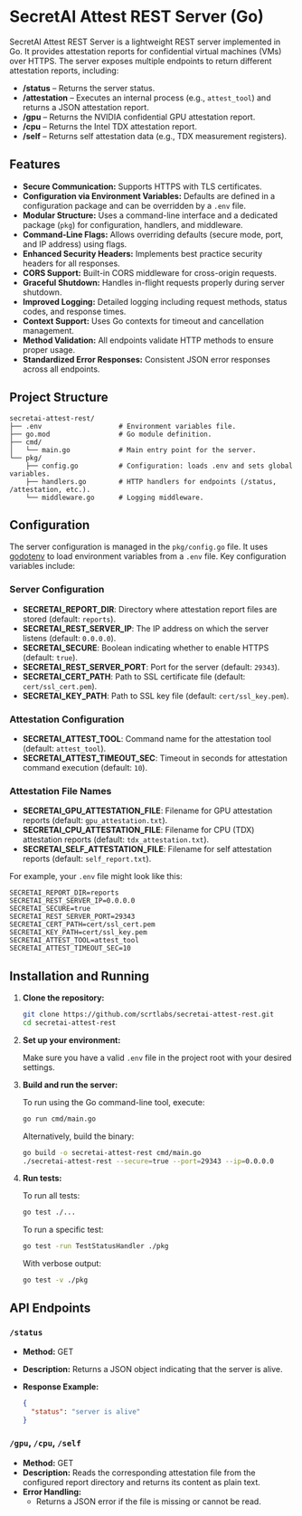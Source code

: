 # SecretAI Attest REST Server (Go)

SecretAI Attest REST Server is a lightweight REST server implemented in Go. It provides attestation reports for confidential virtual machines (VMs) over HTTPS. The server exposes multiple endpoints to return different attestation reports, including:

- **/status** – Returns the server status.
- **/attestation** – Executes an internal process (e.g., `attest_tool`) and returns a JSON attestation report.
- **/gpu** – Returns the NVIDIA confidential GPU attestation report.
- **/cpu** – Returns the Intel TDX attestation report.
- **/self** – Returns self attestation data (e.g., TDX measurement registers).

## Features

- **Secure Communication:** Supports HTTPS with TLS certificates.
- **Configuration via Environment Variables:** Defaults are defined in a configuration package and can be overridden by a `.env` file.
- **Modular Structure:** Uses a command-line interface and a dedicated package (`pkg`) for configuration, handlers, and middleware.
- **Command-Line Flags:** Allows overriding defaults (secure mode, port, and IP address) using flags.
- **Enhanced Security Headers:** Implements best practice security headers for all responses.
- **CORS Support:** Built-in CORS middleware for cross-origin requests.
- **Graceful Shutdown:** Handles in-flight requests properly during server shutdown.
- **Improved Logging:** Detailed logging including request methods, status codes, and response times.
- **Context Support:** Uses Go contexts for timeout and cancellation management.
- **Method Validation:** All endpoints validate HTTP methods to ensure proper usage.
- **Standardized Error Responses:** Consistent JSON error responses across all endpoints.

## Project Structure

```
secretai-attest-rest/
├── .env                   # Environment variables file.
├── go.mod                 # Go module definition.
├── cmd/
│   └── main.go            # Main entry point for the server.
└── pkg/
    ├── config.go          # Configuration: loads .env and sets global variables.
    ├── handlers.go        # HTTP handlers for endpoints (/status, /attestation, etc.).
    └── middleware.go      # Logging middleware.
```

## Configuration

The server configuration is managed in the `pkg/config.go` file. It uses [godotenv](https://github.com/joho/godotenv) to load environment variables from a `.env` file. Key configuration variables include:

### Server Configuration
- **SECRETAI_REPORT_DIR**: Directory where attestation report files are stored (default: `reports`).
- **SECRETAI_REST_SERVER_IP**: The IP address on which the server listens (default: `0.0.0.0`).
- **SECRETAI_SECURE**: Boolean indicating whether to enable HTTPS (default: `true`).
- **SECRETAI_REST_SERVER_PORT**: Port for the server (default: `29343`).
- **SECRETAI_CERT_PATH**: Path to SSL certificate file (default: `cert/ssl_cert.pem`).
- **SECRETAI_KEY_PATH**: Path to SSL key file (default: `cert/ssl_key.pem`).

### Attestation Configuration
- **SECRETAI_ATTEST_TOOL**: Command name for the attestation tool (default: `attest_tool`).
- **SECRETAI_ATTEST_TIMEOUT_SEC**: Timeout in seconds for attestation command execution (default: `10`).

### Attestation File Names
- **SECRETAI_GPU_ATTESTATION_FILE**: Filename for GPU attestation reports (default: `gpu_attestation.txt`).
- **SECRETAI_CPU_ATTESTATION_FILE**: Filename for CPU (TDX) attestation reports (default: `tdx_attestation.txt`).
- **SECRETAI_SELF_ATTESTATION_FILE**: Filename for self attestation reports (default: `self_report.txt`).

For example, your `.env` file might look like this:

```
SECRETAI_REPORT_DIR=reports
SECRETAI_REST_SERVER_IP=0.0.0.0
SECRETAI_SECURE=true
SECRETAI_REST_SERVER_PORT=29343
SECRETAI_CERT_PATH=cert/ssl_cert.pem
SECRETAI_KEY_PATH=cert/ssl_key.pem
SECRETAI_ATTEST_TOOL=attest_tool
SECRETAI_ATTEST_TIMEOUT_SEC=10
```

## Installation and Running

1. **Clone the repository:**

   ```bash
   git clone https://github.com/scrtlabs/secretai-attest-rest.git
   cd secretai-attest-rest
   ```

2. **Set up your environment:**

   Make sure you have a valid `.env` file in the project root with your desired settings.

3. **Build and run the server:**

   To run using the Go command-line tool, execute:

   ```bash
   go run cmd/main.go
   ```

   Alternatively, build the binary:

   ```bash
   go build -o secretai-attest-rest cmd/main.go
   ./secretai-attest-rest --secure=true --port=29343 --ip=0.0.0.0
   ```

4. **Run tests:**

   To run all tests:

   ```bash
   go test ./...
   ```

   To run a specific test:

   ```bash
   go test -run TestStatusHandler ./pkg
   ```

   With verbose output:

   ```bash
   go test -v ./pkg
   ```

## API Endpoints

### `/status`
- **Method:** GET  
- **Description:** Returns a JSON object indicating that the server is alive.
- **Response Example:**

  ```json
  {
    "status": "server is alive"
  }
  ```

### `/gpu`, `/cpu`, `/self`
- **Method:** GET  
- **Description:** Reads the corresponding attestation file from the configured report directory and returns its content as plain text.
- **Error Handling:**
  - Returns a JSON error if the file is missing or cannot be read.
